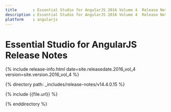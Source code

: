 ```yaml
---
title 		: Essential Studio for AngularJS 2016 Volume 4  Release Notes
description : Essential Studio for AngularJS 2016 Volume 4  Release Notes
platform 	: angularjs
---
```


# Essential Studio for AngularJS Release Notes

{% include release-info.html date=site.releasedate.2016_vol_4 version=site.version.2016_vol_4 %} 

{% directory path: _includes/release-notes/v14.4.0.15 %}

{% include {{file.url}} %}

{% enddirectory %}